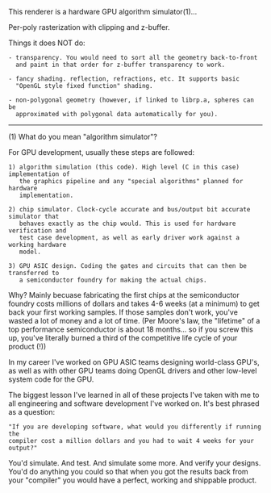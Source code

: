 

This renderer is a hardware GPU algorithm simulator(1)...

Per-poly rasterization with clipping and z-buffer.

Things it does NOT do:

    - transparency. You would need to sort all the geometry back-to-front
      and paint in that order for z-buffer transparency to work.

    - fancy shading. reflection, refractions, etc. It supports basic
      "OpenGL style fixed function" shading.

    - non-polygonal geometry (however, if linked to librp.a, spheres can be
      approximated with polygonal data automatically for you).


----
(1) What do you mean "algorithm simulator"?

For GPU development, usually these steps are followed:

    1) algorithm simulation (this code). High level (C in this case) implementation of
       the graphics pipeline and any "special algorithms" planned for hardware 
       implementation.

    2) chip simulator. Clock-cycle accurate and bus/output bit accurate simulator that 
       behaves exactly as the chip would. This is used for hardware verification and 
       test case development, as well as early driver work against a working hardware 
       model.

    3) GPU ASIC design. Coding the gates and circuits that can then be transferred to
       a semiconductor foundry for making the actual chips.

Why? Mainly becuase fabricating the first chips at the semiconductor foundry costs 
millions of dollars and takes 4-6 weeks (at a minimum) to get back your first 
working samples. If those samples don't work, you've wasted a lot of money and a 
lot of time. (Per Moore's law, the "lifetime" of a top performance semiconductor is 
about 18 months... so if you screw this up, you've literally burned a third of 
the competitive life cycle of your product (!))

In my career I've worked on GPU ASIC teams designing world-class GPU's, as well as with
other GPU teams doing OpenGL drivers and other low-level system code for the GPU.

The biggest lesson I've learned in all of these projects I've taken with me to all
engineering and software development I've worked on. It's best phrased as a question:

	"If you are developing software, what would you differently if running the
	compiler cost a million dollars and you had to wait 4 weeks for your output?"

You'd simulate. And test. And simulate some more. And verify your designs. You'd do
anything you could so that when you got the results back from your "compiler" you would
have a perfect, working and shippable product.



